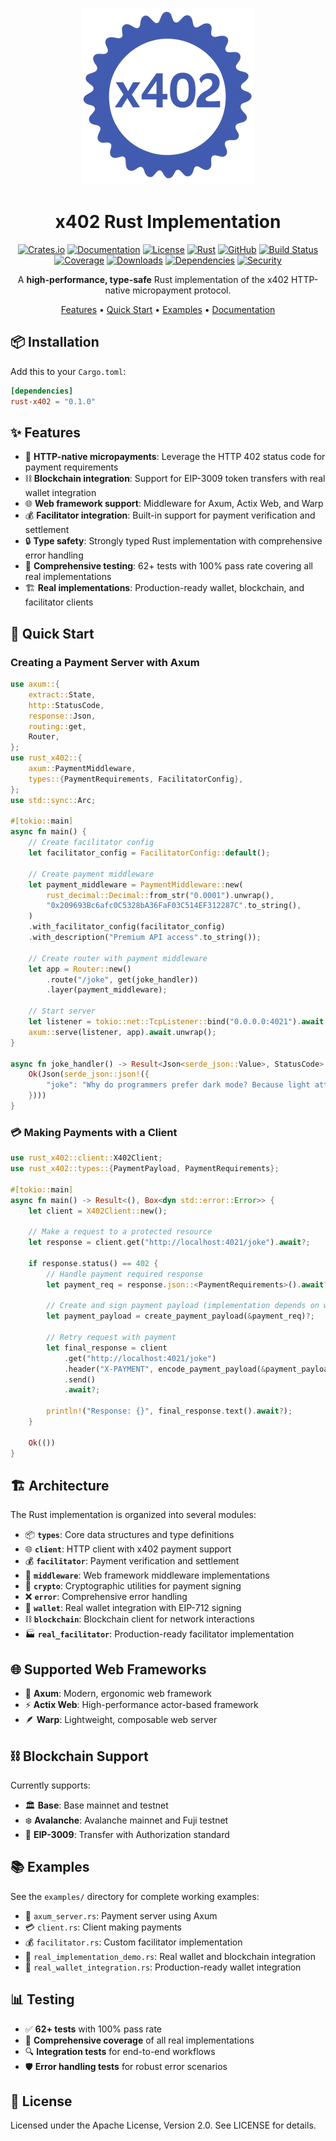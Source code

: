<div align="center">

![x402 Logo](https://raw.githubusercontent.com/RyanKung/rust-x402/master/logo.png)

# x402 Rust Implementation

[![Crates.io](https://img.shields.io/crates/v/rust-x402)](https://crates.io/crates/rust-x402)
[![Documentation](https://docs.rs/rust-x402/badge.svg)](https://docs.rs/rust-x402)
[![License](https://img.shields.io/badge/license-GPL%20v3-blue.svg)](LICENSE)
[![Rust](https://img.shields.io/badge/rust-1.70%2B-orange.svg)](https://www.rust-lang.org)
[![GitHub](https://img.shields.io/github/stars/RyanKung/x402_rs?style=social)](https://github.com/RyanKung/x402_rs)
[![Build Status](https://img.shields.io/github/actions/workflow/status/RyanKung/x402_rs/ci.yml?branch=main)](https://github.com/RyanKung/x402_rs/actions)
[![Coverage](https://img.shields.io/codecov/c/github/RyanKung/x402_rs)](https://codecov.io/gh/RyanKung/x402_rs)
[![Downloads](https://img.shields.io/crates/d/rust-x402)](https://crates.io/crates/rust-x402)
[![Dependencies](https://img.shields.io/librariesio/release/crates/rust-x402)](https://libraries.io/crate/rust-x402)
[![Security](https://img.shields.io/security-headers?url=https%3A%2F%2Fdocs.rs%2Frust-x402)](https://docs.rs/rust-x402)

A **high-performance, type-safe** Rust implementation of the x402 HTTP-native micropayment protocol.

[Features](#features) • [Quick Start](#quick-start) • [Examples](#examples) • [Documentation](#architecture)

</div>

## 📦 Installation

Add this to your `Cargo.toml`:

```toml
[dependencies]
rust-x402 = "0.1.0"
```

## ✨ Features

- 🚀 **HTTP-native micropayments**: Leverage the HTTP 402 status code for payment requirements
- ⛓️ **Blockchain integration**: Support for EIP-3009 token transfers with real wallet integration
- 🌐 **Web framework support**: Middleware for Axum, Actix Web, and Warp
- 💰 **Facilitator integration**: Built-in support for payment verification and settlement
- 🔒 **Type safety**: Strongly typed Rust implementation with comprehensive error handling
- 🧪 **Comprehensive testing**: 62+ tests with 100% pass rate covering all real implementations
- 🏗️ **Real implementations**: Production-ready wallet, blockchain, and facilitator clients

## 🚀 Quick Start

### Creating a Payment Server with Axum

```rust
use axum::{
    extract::State,
    http::StatusCode,
    response::Json,
    routing::get,
    Router,
};
use rust_x402::{
    axum::PaymentMiddleware,
    types::{PaymentRequirements, FacilitatorConfig},
};
use std::sync::Arc;

#[tokio::main]
async fn main() {
    // Create facilitator config
    let facilitator_config = FacilitatorConfig::default();
    
    // Create payment middleware
    let payment_middleware = PaymentMiddleware::new(
        rust_decimal::Decimal::from_str("0.0001").unwrap(),
        "0x209693Bc6afc0C5328bA36FaF03C514EF312287C".to_string(),
    )
    .with_facilitator_config(facilitator_config)
    .with_description("Premium API access".to_string());

    // Create router with payment middleware
    let app = Router::new()
        .route("/joke", get(joke_handler))
        .layer(payment_middleware);

    // Start server
    let listener = tokio::net::TcpListener::bind("0.0.0.0:4021").await.unwrap();
    axum::serve(listener, app).await.unwrap();
}

async fn joke_handler() -> Result<Json<serde_json::Value>, StatusCode> {
    Ok(Json(serde_json::json!({
        "joke": "Why do programmers prefer dark mode? Because light attracts bugs!"
    })))
}
```

### 💳 Making Payments with a Client

```rust
use rust_x402::client::X402Client;
use rust_x402::types::{PaymentPayload, PaymentRequirements};

#[tokio::main]
async fn main() -> Result<(), Box<dyn std::error::Error>> {
    let client = X402Client::new();
    
    // Make a request to a protected resource
    let response = client.get("http://localhost:4021/joke").await?;
    
    if response.status() == 402 {
        // Handle payment required response
        let payment_req = response.json::<PaymentRequirements>().await?;
        
        // Create and sign payment payload (implementation depends on wallet integration)
        let payment_payload = create_payment_payload(&payment_req)?;
        
        // Retry request with payment
        let final_response = client
            .get("http://localhost:4021/joke")
            .header("X-PAYMENT", encode_payment_payload(&payment_payload)?)
            .send()
            .await?;
            
        println!("Response: {}", final_response.text().await?);
    }
    
    Ok(())
}
```

## 🏗️ Architecture

The Rust implementation is organized into several modules:

- 📦 **`types`**: Core data structures and type definitions
- 🌐 **`client`**: HTTP client with x402 payment support
- 💰 **`facilitator`**: Payment verification and settlement
- 🔧 **`middleware`**: Web framework middleware implementations
- 🔐 **`crypto`**: Cryptographic utilities for payment signing
- ❌ **`error`**: Comprehensive error handling
- 🏦 **`wallet`**: Real wallet integration with EIP-712 signing
- ⛓️ **`blockchain`**: Blockchain client for network interactions
- 🏭 **`real_facilitator`**: Production-ready facilitator implementation

## 🌐 Supported Web Frameworks

- 🚀 **Axum**: Modern, ergonomic web framework
- ⚡ **Actix Web**: High-performance actor-based framework
- 🪶 **Warp**: Lightweight, composable web server

## ⛓️ Blockchain Support

Currently supports:
- 🏛️ **Base**: Base mainnet and testnet
- ❄️ **Avalanche**: Avalanche mainnet and Fuji testnet
- 📜 **EIP-3009**: Transfer with Authorization standard

## 📚 Examples

See the `examples/` directory for complete working examples:
- 🚀 `axum_server.rs`: Payment server using Axum
- 💳 `client.rs`: Client making payments
- 💰 `facilitator.rs`: Custom facilitator implementation
- 🏦 `real_implementation_demo.rs`: Real wallet and blockchain integration
- 🔐 `real_wallet_integration.rs`: Production-ready wallet integration

## 📊 Testing

- ✅ **62+ tests** with 100% pass rate
- 🧪 **Comprehensive coverage** of all real implementations
- 🔍 **Integration tests** for end-to-end workflows
- 🛡️ **Error handling tests** for robust error scenarios

## 📄 License

Licensed under the Apache License, Version 2.0. See LICENSE for details.
